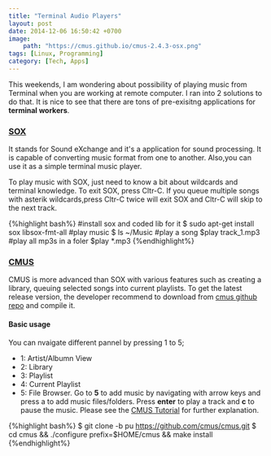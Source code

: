 ```yaml
---
title: "Terminal Audio Players"
layout: post
date: 2014-12-06 16:50:42 +0700
image: 
    path: "https://cmus.github.io/cmus-2.4.3-osx.png"
tags: [Linux, Programming]
category: [Tech, Apps]
---
```


This weekends, I am wondering about possibility of playing music from Terminal when you are working at remote computer. I ran into 2 solutions to do that. It is nice to see that there are tons of pre-exisitng applications for **terminal workers**.

### <a href="http://www.wikiwand.com/en/SoX" target="_blank">SOX</a>

It stands for Sound eXchange and it's a application for sound processing. It is capable of converting music format from one to another.  Also,you can use it as a simple terminal music player. 

To play music with SOX, just need to know a bit about wildcards and terminal knowledge. To exit SOX, press Cltr-C. If you queue multiple songs with asterik wildcards,press Cltr-C twice will exit SOX and Cltr-C will skip to the next track. 

{%highlight bash%}
#install sox and coded lib for it
$ sudo apt-get install sox libsox-fmt-all
#play music
$ ls ~/Music
#play a song
$play track_1.mp3 
#play all mp3s in a foler
$play *.mp3
{%endhighlight%}

### <a href="https://cmus.github.io/" target="_blank">CMUS</a>
CMUS is more advanced than SOX with various features such as creating a library, queuing selected songs into current playlists. To get the latest release version, the developer recommend to download from <a href="https://github.com/cmus/cmus.git">cmus github repo</a> and compile it. 

#### Basic usage
You can nvaigate different pannel by pressing 1 to 5;
* 1: Artist/Albumn View
* 2: Library
* 3: Playlist
* 4: Current Playlist
* 5: File Browser. Go to **5** to add music by navigating with arrow keys and press a to add music files/folders. Press **enter** to play a track and **c** to pause the music. Please see the <a href="https://github.com/cmus/cmus/blob/master/Doc/cmus-tutorial.txt" target="_blank">CMUS Tutorial</a> for further explanation.

{%highlight bash%}
$ git clone -b pu https://github.com/cmus/cmus.git
$ cd cmus && ./configure prefix=$HOME/cmus && make install
{%endhighlight%}



